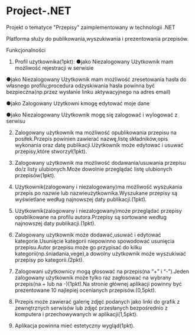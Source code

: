 # Project-.NET
Projekt o tematyce "Przepisy" zaimplementowany w technologii .NET

Platforma służy do publikowania,wyszukiwania i prezentowania przepisów.

Funkcjonalności
1. Profil użytkownika(1pkt):
 ●jako Niezalogowany Użytkownik mam możliwość rejestracji w serwisie
  
 ●jako Niezalogowany Użytkownik mam możliwość zresetowania hasła do własnego profilu;procedura odzyskiwania hasła powinna być bezpieczna(np.przez wysłanie linku aktywacyjnego na adres email)
  
 ●jako Zalogowany Użytkowni kmogę edytować moje dane
  
 ●jako Niezalogowany Użytkownik mogę się zalogować i wylogować z serwisu
  
2. Zalogowany użytkownik ma możliwość opublikowania przepisu na posiłek.Przepis powinien zawierać nazwę,listę składników,opis wykonania oraz datę publikacji.Użytkownik może edytować i usuwać przepisy,które stworzył(1pkt).

3. Zalogowany użytkownik ma możliwość dodawania/usuwania przepisu do/z listy ulubionych.Może dowolnie przeglądać listę ulubionych przepisów(1pkt).

4. Użytkownik(zalogowany i niezalogowany)ma możliwość wyszukania przepis po nazwie lub nazwieużytkownika.Wyszukane przepisy są wyświetlane według najnowszej daty publikacji.(1pkt).

5. Użytkownik(zalogowany i niezalogowany)może przeglądać przepisy opublikowane na profilu autora.Przepisy są sortowane według najnowszej daty publikacji.(1pkt).

6. Zalogowany użytkownik może dodawać,usuwać i edytować kategorie.Usunięcie kategorii niepowinno spowodować usunięcia przepisu.Autor przepisu może go przypisać do kilku kategorii(np.śniadania,vege),a dowolny użytkownik może wyszukiwać przepisy po kategorii.(2pkt).

7. Zalogowani użytkownicy mogą głosować na przepis(na “+” i “-”).Jeden zalogowany użytkownik może tylko raz zagłosować na wybrany przepis(na + lub na -)(1pkt).Na stronie głównej aplikacji powinny być prezentowane 10 najlepiej ocenianych przepisów.(0,5pkt).

8. Przepis może zawierać galerię zdjęć podanych jako linki do grafik z zewnętrznych serwisów lub zdjęć przesłanych bezpośrednio z komputera i przechowywanych w aplikacji(1,5pkt).

9. Aplikacja powinna mieć estetyczny wygląd(1pkt).
